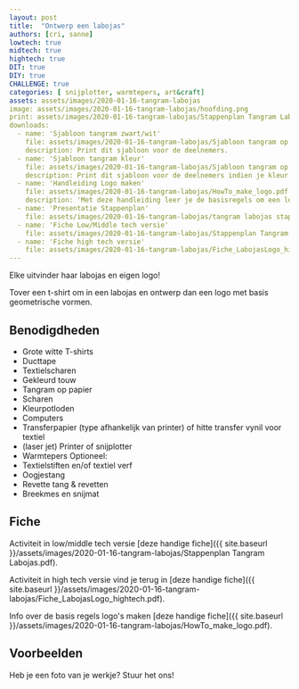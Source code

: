 ```yaml
---
layout: post
title:  "Ontwerp een labojas"
authors: [cri, sanne] 
lowtech: true
midtech: true
hightech: true
DIT: true
DIY: true
CHALLENGE: true
categories: [ snijplotter, warmtepers, art&craft]
assets: assets/images/2020-01-16-tangram-labojas
image: assets/images/2020-01-16-tangram-labojas/hoofding.png
print: assets/images/2020-01-16-tangram-labojas/Stappenplan Tangram Labojas.pdf 
downloads:
  - name: 'Sjabloon tangram zwart/wit'
    file: assets/images/2020-01-16-tangram-labojas/Sjabloon tangram op papier.pdf
    description: Print dit sjabloon voor de deelnemers. 
  - name: 'Sjabloon tangram kleur'
    file: assets/images/2020-01-16-tangram-labojas/Sjabloon tangram op Google Tekeningen.jpg
    description: Print dit sjabloon voor de deelnemers indien je kleur tangram wil. 
  - name: 'Handleiding Logo maken'
    file: assets/images/2020-01-16-tangram-labojas/HowTo_make_logo.pdf
    description: 'Met deze handleiding leer je de basisregels om een logo te ontwerpen'
  - name: 'Presentatie Stappenplan'
    file: assets/images/2020-01-16-tangram-labojas/tangram labojas stappenplan.pptx
  - name: 'Fiche Low/Middle tech versie'
    file: assets/images/2020-01-16-tangram-labojas/Stappenplan Tangram Labojas.pdf
  - name: 'Fiche high tech versie'
    file: assets/images/2020-01-16-tangram-labojas/Fiche_LabojasLogo_hightech.pdf
---
```

Elke uitvinder haar labojas en eigen logo! 

Tover een t-shirt om in een labojas en ontwerp dan een logo met basis geometrische vormen. 
## Benodigdheden

*  Grote witte T-shirts
*  Ducttape
*  Textielscharen
*  Gekleurd touw
*  Tangram op papier
*  Scharen
*  Kleurpotloden
*  Computers
*  Transferpapier (type afhankelijk van printer) of hitte transfer vynil voor textiel 
*  (laser jet) Printer of snijplotter
*  Warmtepers 
Optioneel: 
* Textielstiften en/of textiel verf
* Oogjestang
* Revette tang & revetten
* Breekmes en snijmat



## Fiche
Activiteit in low/middle tech versie  [deze handige fiche]({{ site.baseurl }}/assets/images/2020-01-16-tangram-labojas/Stappenplan Tangram Labojas.pdf).

Activiteit in high tech versie vind je terug in [deze handige fiche]({{ site.baseurl }}/assets/images/2020-01-16-tangram-labojas/Fiche_LabojasLogo_hightech.pdf).

Info over de basis regels logo's maken [deze handige fiche]({{ site.baseurl }}/assets/images/2020-01-16-tangram-labojas/HowTo_make_logo.pdf).

## Voorbeelden
Heb je een foto van je werkje? Stuur het ons!